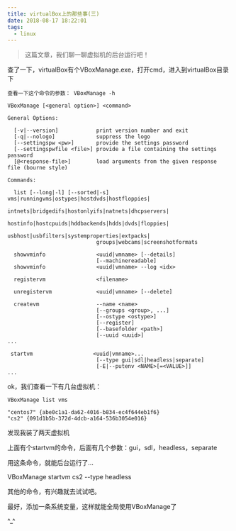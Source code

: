 ```yaml
---
title: virtualBox上的那些事(三)
date: 2018-08-17 18:22:01
tags:
  - linux
---
```


> 这篇文章，我们聊一聊虚拟机的后台运行吧！

查了一下，virtualBox有个VBoxManage.exe，打开cmd，进入到virtualBox目录下
```
查看一下这个命令的参数： VBoxManage -h

VBoxManage [<general option>] <command>

General Options:

  [-v|--version]            print version number and exit
  [-q|--nologo]             suppress the logo
  [--settingspw <pw>]       provide the settings password
  [--settingspwfile <file>] provide a file containing the settings password
  [@<response-file>]        load arguments from the given response file (bourne style)

Commands:

  list [--long|-l] [--sorted|-s]          vms|runningvms|ostypes|hostdvds|hostfloppies|
                            intnets|bridgedifs|hostonlyifs|natnets|dhcpservers|
                            hostinfo|hostcpuids|hddbackends|hdds|dvds|floppies|
                            usbhost|usbfilters|systemproperties|extpacks|
                            groups|webcams|screenshotformats

  showvminfo                <uuid|vmname> [--details]
                            [--machinereadable]
  showvminfo                <uuid|vmname> --log <idx>

  registervm                <filename>

  unregistervm              <uuid|vmname> [--delete]

  createvm                  --name <name>
                            [--groups <group>, ...]
                            [--ostype <ostype>]
                            [--register]
                            [--basefolder <path>]
                            [--uuid <uuid>]
...

 startvm                   <uuid|vmname>...
                            [--type gui|sdl|headless|separate]
                            [-E|--putenv <NAME>[=<VALUE>]]
...
```

ok，我们查看一下有几台虚拟机：
```
VBoxManage list vms

"centos7" {abe0c1a1-da62-4016-b834-ec4f644eb1f6}
"cs2" {091d1b5b-372d-4dcb-a164-536b3054e016}
```

发现我装了两天虚拟机

上面有个startvm的命令，后面有几个参数：gui，sdl，headless，separate

用这条命令，就能后台运行了...

VBoxManage startvm cs2 --type headless

其他的命令，有兴趣就去试试吧。

最好，添加一条系统变量，这样就能全局使用VBoxManage了

^_^